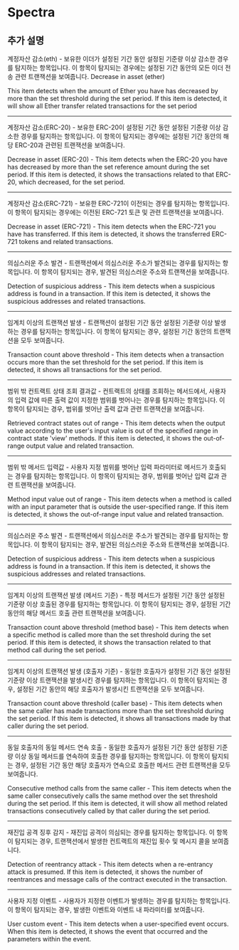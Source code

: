 # Spectra

## 추가 설명

계정자산 감소(eth) - 보유한 이더가 설정된 기간 동안 설정된 기준량 이상 감소한 경우를 탐지하는 항목입니다. 이 항목이 탐지되는 경우에는 설정된 기간 동안의 모든 이더 전송 관련 트랜잭션을 보여줍니다.
Decrease in asset (ether)

This item detects when the amount of Ether you have has decreased by more than the set threshold during the set period. If this item is detected, it will show all Ether transfer related transactions for the set period

---

계정자산 감소(ERC-20) - 보유한 ERC-20이 설정된 기간 동안 설정된 기준량 이상 감소한 경우를 탐지하는 항목입니다. 이 항목이 탐지되는 경우에는 설정된 기간 동안의 해당 ERC-20과 관련된 트랜잭션을 보여줍니다.

Decrease in asset (ERC-20) - This item detects when the ERC-20 you have has decreased by more than the set reference amount during the set period. If this item is detected, it shows the transactions related to that ERC-20, which decreased, for the set period.

---

계정자산 감소(ERC-721) - 보유한 ERC-721이 이전되는 경우를 탐지하는 항목입니다. 이 항목이 탐지되는 경우에는 이전된 ERC-721 토큰 및 관련 트랜잭션을 보여줍니다.

Decrease in asset (ERC-721) - This item detects when the ERC-721 you have has transferred. If this item is detected, it shows the transferred ERC-721 tokens and related transactions.

---

의심스러운 주소 발견 - 트랜잭션에서 의심스러운 주소가 발견되는 경우를 탐지하는 항목입니다. 이 항목이 탐지되는 경우, 발견된 의심스러운 주소와 트랜잭션을 보여줍니다.

Detection of suspicious address - This item detects when a suspicious address is found in a transaction. If this item is detected, it shows the suspicious addresses and related transactions.

---

임계치 이상의 트랜잭션 발생 - 트랜잭션이 설정된 기간 동안 설정된 기준량 이상 발생하는 경우를 탐지하는 항목입니다. 이 항목이 탐지되는 경우, 설정된 기간 동안의 트랜잭션을 모두 보여줍니다.

Transaction count above threshold - This item detects when a transaction occurs more than the set threshold for the set period. If this item is detected, it shows all transactions for the set period.

---

범위 밖 컨트랙트 상태 조회 결과값 - 컨트랙트의 상태를 조회하는 메서드에서, 사용자의 입력 값에 따른 출력 값이 지정한 범위를 벗어나는 경우를 탐지하는 항목입니다. 이 항목이 탐지되는 경우, 범위를 벗어난 출력 값과 관련 트랜잭션을 보여줍니다.

Retrieved contract states out of range - This item detects when the output value according to the user's input value is out of the specified range in contract state 'view' methods. If this item is detected, it shows the out-of-range output value and related transaction.

---

범위 밖 메서드 입력값 - 사용자 지정 범위를 벗어난 입력 파라미터로 메서드가 호출되는 경우를 탐지하는 항목입니다. 이 항목이 탐지되는 경우, 범위를 벗어난 입력 값과 관련 트랜잭션을 보여줍니다.

Method input value out of range - This item detects when a method is called with an input parameter that is outside the user-specified range. If this item is detected, it shows the out-of-range input value and related transaction.

---

의심스러운 주소 발견 - 트랜잭션에서 의심스러운 주소가 발견되는 경우를 탐지하는 항목입니다. 이 항목이 탐지되는 경우, 발견된 의심스러운 주소와 트랜잭션을 보여줍니다.

Detection of suspicious address - This item detects when a suspicious address is found in a transaction. If this item is detected, it shows the suspicious addresses and related transactions.

---

임계치 이상의 트랜잭션 발생 (메서드 기준) - 특정 메서드가 설정된 기간 동안 설정된 기준량 이상 호출된 경우를 탐지하는 항목입니다. 이 항목이 탐지되는 경우, 설정된 기간 동안의 해당 메서드 호출 관련 트랜잭션을 보여줍니다.

Transaction count above threshold (method base) - This item detects when a specific method is called more than the set threshold during the set period. If this item is detected, it shows the transaction related to that method call during the set period.

---

임계치 이상의 트랜잭션 발생 (호출자 기준) - 동일한 호출자가 설정된 기간 동안 설정된 기준량 이상 트랜잭션을 발생시킨 경우를 탐지하는 항목입니다. 이 항목이 탐지되는 경우, 설정된 기간 동안의 해당 호출자가 발생시킨 트랜잭션을 모두 보여줍니다.

Transaction count above threshold (caller base) - This item detects when the same caller has made transactions more than the set threshold during the set period. If this item is detected, it shows all transactions made by that caller during the set period.

---

동일 호출자의 동일 메서드 연속 호출 - 동일한 호출자가 설정된 기간 동안 설정된 기준량 이상 동일 메서드를 연속하여 호출한 경우를 탐지하는 항목입니다. 이 항목이 탐지되는 경우, 설정된 기간 동안 해당 호출자가 연속으로 호출한 메서드 관련 트랜잭션을 모두 보여줍니다.

Consecutive method calls from the same caller - This item detects when the same caller consecutively calls the same method over the set threshold during the set period. If this item is detected, it will show all method related transactions consecutively called by that caller during the set period.

---

재진입 공격 징후 감지 - 재진입 공격이 의심되는 경우를 탐지하는 항목입니다. 이 항목이 탐지되는 경우, 트랜잭션에서 발생한 컨트랙트의 재진입 횟수 및 메시지 콜을 보여줍니다.

Detection of reentrancy attack - This item detects when a re-entrancy attack is presumed. If this item is detected, it shows the number of reentrances and message calls of the contract executed in the transaction.

---

사용자 지정 이벤트 - 사용자가 지정한 이벤트가 발생하는 경우를 탐지하는 항목입니다. 이 항목이 탐지되는 경우, 발생한 이벤트와 이벤트 내 파라미터를 보여줍니다.

User custom event - This item detects when a user-specified event occurs. When this item is detected, it shows the event that occurred and the parameters within the event.
